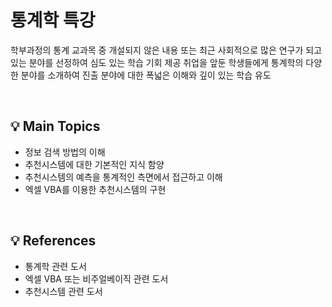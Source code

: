 # 통계학 특강
학부과정의 통계 교과목 중 개설되지 않은 내용 또는 최근 사회적으로 많은 연구가 되고 있는 분야를 선정하여 심도 있는 학습 기회 제공
취업을 앞둔 학생들에게 통계학의 다양한 분야를 소개하여 진출 분야에 대한 폭넓은 이해와 깊이 있는 학습 유도

<br>

## 💡 Main Topics
- 정보 검색 방법의 이해
- 추천시스템에 대한 기본적인 지식 함양
- 추천시스템의 예측을 통계적인 측면에서 접근하고 이해
- 엑셀 VBA를 이용한 추천시스템의 구현
<br>

## 💡 References
- 통계학 관련 도서
- 엑셀 VBA 또는 비주얼베이직 관련 도서
- 추천시스템 관련 도서
